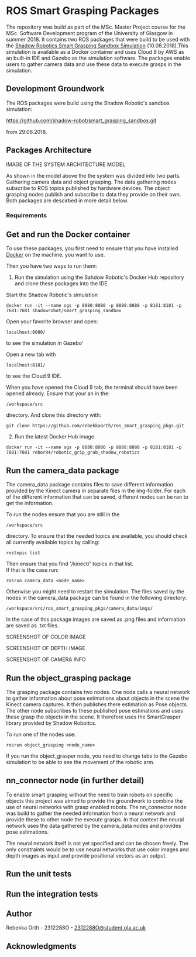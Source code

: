 # ROS Smart Grasping Packages

The repository was build as part of the MSc. Master Project course for the MSc. Software Development program of the University of Glasgow in summer 2018. It contains two ROS packages that were build to be used with the [Shadow Robotics Smart Grasping Sandbox Simulation](https://www.shadowrobot.com/we-built-an-open-sandbox-for-training-robotic-hands-to-grasp-things/) (10.08.2018).This simulation is available as a Docker container and uses Cloud 9 by AWS as an built-in IDE and Gazebo as the simulation software. The packages enable users to gather camera data and use these data to execute grasps in the simulation. 

## Development Groundwork

The ROS packages were build using the Shadow Robotic's sandbox simulation:

https://github.com/shadow-robot/smart_grasping_sandbox.git 

from 29.06.2018.

## Packages Architecture 

IMAGE OF THE SYSTEM ARCHITECTURE MODEL 
  
As shown in the model above the the system was divided into two parts. Gathering camera data and object grasping. The data gathering nodes subscribe to ROS topics published by hardware devices. The object grasping nodes publish and subscribe to data they provide on their own. Both packages are descirbed in more detail below. 

### Requirements 


## Get and run the Docker container 

To use these packages, you first need to ensure that you have installed [Docker]() on the machine, you want to use. 

Then you have two ways to run them: 

1. Run the simulation using the Sahdow Robotic's Docker Hub repository and clone these packages into the IDE 

Start the Shadow Robotic's simulation

```
docker run -it --name sgs -p 8080:8080 -p 8888:8888 -p 8181:8181 -p 7681:7681 shadowrobot/smart_grasping_sandbox
```

Open your favorite browser and open: 

```
localhost:8080/ 
```

to see the simulation in Gazebo' 

Open a new tab with 

```
localhost:8181/
```

to see the Cloud 9 IDE. 

When you have opened the Cloud 9 tab, the terminal should have been opened already. Ensure that your an in the: 

```
/workspace/src
```

directory. And clone this directory with: 

```
git clone https://github.com/rebekkaorth/ros_smart_grasping_pkgs.git
```

2. Run the latest Docker Hub image

```
docker run -it --name sgs -p 8080:8080 -p 8888:8888 -p 8181:8181 -p 7681:7681 rebor94/robotic_grip_grab_shadow_robotics
```

## Run the camera_data package

The camera_data package contains files to save different information provided by the Kinect camera in separate files in the img-folder. For each of the different information that can be saved, different nodes can be ran to get the information. 

To run the nodes ensure that you are still in the 

```
/workspace/src
```

directory. To ensure that the needed topics are available, you should check all currently available topics by calling: 

```
rostopic list
```
Then ensure that you find '/kinect/' topics in that list.  
If that is the case run: 

```
rosrun camera_data <node_name>
```

Otherwise you might need to restart the simulation. The files saved by the nodes in the camera_data package can be found in the following directory: 

```
/workspace/src/ros_smart_grasping_pkgs/camera_data/imgs/
```

In the case of this package images are saved as .png files and information are saved as .txt files. 

SCREENSHOT OF COLOR IMAGE
  
SCREENSHOT OF DEPTH IMAGE
  
SCREENSHOT OF CAMERA INFO 

## Run the object_grasping package 

The grasping package contains two nodes. One node calls a neural network to gather information about pose estimations about objects in the scene the Kinect camera captures. It then publishes there estimation as Pose objects. The other node subscribes to these published pose estimations and uses these grasp the objects in the scene. It therefore uses the SmartGrasper library provided by Shadow Roboitcs. 

To run one of the nodes use: 

```
rosrun object_grasping <node_name> 
```

If you run the object_grasper node, you need to change tabs to the Gazebo simulation to be able to see the movement of the robotic arm. 

## nn_connector node (in further detail) 

To enable smart grasping without the need to train robots on specific objects this project was aimed to provide the groundwork to combine the use of neural networks with grasp enabled robots. The nn_connector node was build to gather the needed information from a neural network and provide these to other node the execute grasps. In that context the neural network uses the data gathered by the camera_data nodes and provides pose estimations. 

The neural network itself is not yet specified and can be chosen freely. The only constraints would be to use neural networks that use color images and depth images as input and provide positional vectors as an output. 

## Run the unit tests 

## Run the integration tests 

## Author

Rebekka Orth - 2312288O - 2312288O@student.gla.ac.uk

## Acknowledgments 

